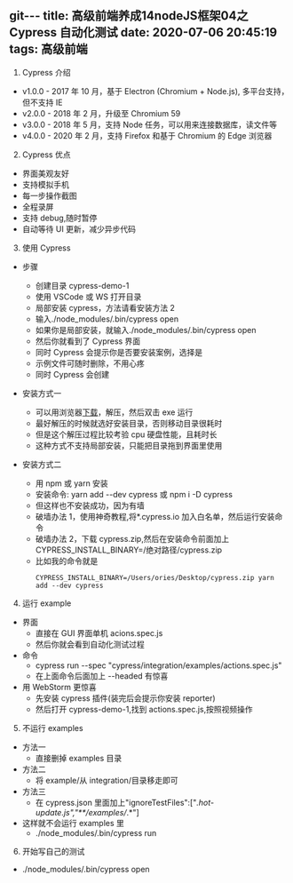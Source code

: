 git---
title: 高级前端养成14nodeJS框架04之Cypress 自动化测试
date: 2020-07-06 20:45:19
tags: 高级前端
---

1. Cypress 介绍

- v1.0.0 - 2017 年 10 月，基于 Electron (Chromium + Node.js), 多平台支持，但不支持 IE
- v2.0.0 - 2018 年 2 月，升级至 Chromium 59
- v3.0.0 - 2018 年 5 月，支持 Node 任务，可以用来连接数据库，读文件等
- v4.0.0 - 2020 年 2 月，支持 Firefox 和基于 Chromium 的 Edge 浏览器

2. Cypress 优点

- 界面美观友好
- 支持模拟手机
- 每一步操作截图
- 全程录屏
- 支持 debug,随时暂停
- 自动等待 UI 更新，减少异步代码

3. 使用 Cypress

- 步骤
  - 创建目录 cypress-demo-1
  - 使用 VSCode 或 WS 打开目录
  - 局部安装 cypress，方法请看安装方法 2
  - 输入./node_modules/.bin/cypress open
  - 如果你是局部安装，就输入./node_modules/.bin/cypress open
  - 然后你就看到了 Cypress 界面
  - 同时 Cypress 会提示你是否要安装案例，选择是
  - 示例文件可随时删除，不用心疼
  - 同时 Cypress 会创建
- 安装方式一

  - 可以用浏览器[下载](https://www.cypress.io/)，解压，然后双击 exe 运行
  - 最好解压的时候就选好安装目录，否则移动目录很耗时
  - 但是这个解压过程比较考验 cpu 硬盘性能，且耗时长
  - 这种方式不支持局部安装，只能把目录拖到界面里使用

- 安装方式二
  - 用 npm 或 yarn 安装
  - 安装命令: yarn add --dev cypress 或 npm i -D cypress
  - 但这样也不安装成功，因为有墙
  - 破墙办法 1，使用神奇教程,将\*.cypress.io 加入白名单，然后运行安装命令
  - 破墙办法 2，下载 cypress.zip,然后在安装命令前面加上 CYPRESS_INSTALL_BINARY=/绝对路径/cypress.zip
  - 比如我的命令就是
    ```
    CYPRESS_INSTALL_BINARY=/Users/ories/Desktop/cypress.zip yarn add --dev cypress
    ```

4. 运行 example

- 界面
  - 直接在 GUI 界面单机 acions.spec.js
  - 然后你就会看到自动化测试过程
- 命令
  - cypress run --spec "cypress/integration/examples/actions.spec.js"
  - 在上面命令后面加上 --headed 有惊喜
- 用 WebStorm 更惊喜
  - 先安装 cypress 插件(装完后会提示你安装 reporter)
  - 然后打开 cypress-demo-1,找到 actions.spec.js,按照视频操作

5. 不运行 examples

- 方法一
  - 直接删掉 examples 目录
- 方法二
  - 将 example/从 integration/目录移走即可
- 方法三
  - 在 cypress.json 里面加上"ignoreTestFiles":["*.hot-update.js","**/examples/*.*"]
- 这样就不会运行 examples 里
  - ./node_modules/.bin/cypress run

6. 开始写自己的测试

- ./node_modules/.bin/cypress open
